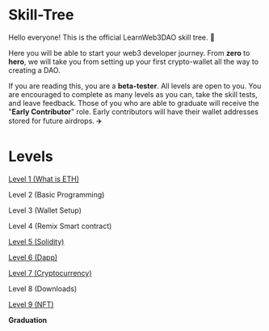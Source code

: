 # Skill-Tree





Hello everyone! This is the official LearnWeb3DAO skill tree. 🌴

Here you will be able to start your web3 developer journey. From **zero** to **hero**, we will take you from setting up your first crypto-wallet all the way to creating a DAO. 

If you are reading this, you are a **beta-tester**. All levels are open to you. You are encouraged to complete as many levels as you can, take the skill tests, and leave feedback. Those of you who are able to graduate will receive the "**Early Contributor**" role. Early contributors will have their wallet addresses stored for future airdrops. ✈️

# Levels

[Level 1 (What is ETH)](https://github.com/LearnWeb3DAO/What-is-ETH)

Level 2 (Basic Programming)

Level 3 (Wallet Setup)

Level 4 (Remix Smart contract)

[Level 5 (Solidity)](https://github.com/LearnWeb3DAO/Solidity)

[Level 6 (Dapp)](https://github.com/LearnWeb3DAO/BasicFrontEndTutorial)

[Level 7 (Cryptocurrency)](https://github.com/LearnWeb3DAO/TokenTutorial)

Level 8 (Downloads)

[Level 9 (NFT)](https://github.com/LearnWeb3DAO/NFT-Tutorial)

**Graduation**
